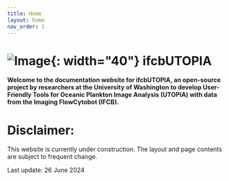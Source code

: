 ```yaml
---
title: Home
layout: home
nav_order: 1
---
```


# ![Image](/assets/images/logo.png){: width="40"} ifcbUTOPIA

**Welcome to the documentation website for ifcbUTOPIA, an open-source project by researchers at the University of Washington to develop User-Friendly Tools for Oceanic Plankton Image Analysis (UTOPIA) with data from the Imaging FlowCytobot (IFCB).** 

# Disclaimer:

This website is currently under construction. The layout and page contents are subject to frequent change. 

Last update: 26 June 2024
